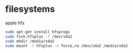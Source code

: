 # filesystems

apple hfs
```bash
sudo apt-get install hfsprogs
sudo fsck.hfsplus -f /dev/sda2
sudo mkdir /media/sda2
sudo mount -t hfsplus -o force,rw /dev/sda2 /media/sda2
```
